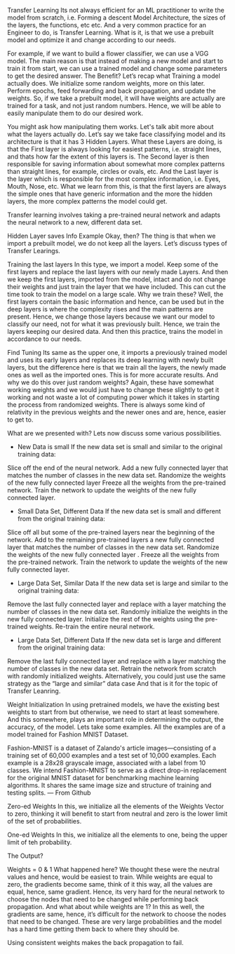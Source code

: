 Transfer Learning
Its not always efficient for an ML practitioner to write the model from scratch, i.e. Forming a descent Model Architecture, the sizes of the layers, the functions, etc etc. And a very common practice for an Engineer to do, is Transfer Learning. What is it, is that we use a prebuilt model and optimize it and change according to our needs.

For example, if we want to build a flower classifier, we can use a VGG model. The main reason is that instead of making a new model and start to train it from start, we can use a trained model and change some parameters to get the desired answer. The Benefit? Let’s recap what Training a model actually does. We initialize some random weights, more on this later. Perform epochs, feed forwarding and back propagation, and update the weights. So, if we take a prebuilt model, it will have weights are actually are trained for a task, and not just random numbers. Hence, we will be able to easily manipulate them to do our desired work.

You might ask how manipulating them works. Let's talk abit more about what the layers actually do. Let’s say we take face classifying model and its architecture is that it has 3 Hidden Layers. What these Layers are doing, is that the First layer is always looking for easiest patterns, i.e. straight lines, and thats how far the extent of this layers is. The Second layer is then responsible for saving information about somewhat more complex patterns than straight lines, for example, circles or ovals, etc. And the Last layer is the layer which is responsible for the most complex information, i.e. Eyes, Mouth, Nose, etc. What we learn from this, is that the first layers are always the simple ones that have generic information and the more the hidden layers, the more complex patterns the model could get.

Transfer learning involves taking a pre-trained neural network and adapts the neural network to a new, different data set.


Hidden Layer saves Info Example
Okay, then?
The thing is that when we import a prebuilt model, we do not keep all the layers. Let’s discuss types of Transfer Learings.

Training the last layers
In this type, we import a model. Keep some of the first layers and replace the last layers with our newly made Layers. And then we keep the first layers, imported from the model, intact and do not change their weights and just train the layer that we have included. This can cut the time took to train the model on a large scale. Why we train these? Well, the first layers contain the basic information and hence, can be used but in the deep layers is where the complexity rises and the main patterns are present. Hence, we change those layers because we want our model to classify our need, not for what it was previously built. Hence, we train the layers keeping our desired data. And then this practice, trains the model in accordance to our needs.

Find Tuning
Its same as the upper one, it imports a previously trained model and uses its early layers and replaces its deep learning with newly built layers, but the difference here is that we train all the layers, the newly made ones as well as the imported ones. This is for more accurate results. And why we do this over just random weights? Again, these have somewhat working weights and we would just have to change these slightly to get it working and not waste a lot of computing power which it takes in starting the process from randomized weights. There is always some kind of relativity in the previous weights and the newer ones and are, hence, easier to get to.

What are we presented with?
Lets now discuss some various possibilities.

- New Data is small
If the new data set is small and similar to the original training data:

Slice off the end of the neural network.
Add a new fully connected layer that matches the number of classes in the new data set.
Randomize the weights of the new fully connected layer
Freeze all the weights from the pre-trained network.
Train the network to update the weights of the new fully connected layer.
- Small Data Set, Different Data
If the new data set is small and different from the original training data:

Slice off all but some of the pre-trained layers near the beginning of the network.
Add to the remaining pre-trained layers a new fully connected layer that matches the number of classes in the new data set.
Randomize the weights of the new fully connected layer .
Freeze all the weights from the pre-trained network.
Train the network to update the weights of the new fully connected layer.
- Large Data Set, Similar Data
If the new data set is large and similar to the original training data:

Remove the last fully connected layer and replace with a layer matching the number of classes in the new data set.
Randomly initialize the weights in the new fully connected layer.
Initialize the rest of the weights using the pre-trained weights.
Re-train the entire neural network.
- Large Data Set, Different Data
If the new data set is large and different from the original training data:

Remove the last fully connected layer and replace with a layer matching the number of classes in the new data set.
Retrain the network from scratch with randomly initialized weights.
Alternatively, you could just use the same strategy as the “large and similar” data case
And that is it for the topic of Transfer Leanring.

Weight Initialization
In using pretrained models, we have the existing best weights to start from but otherwise, we need to start at least somewhere. And this somewhere, plays an important role in determining the output, the accuracy, of the model. Lets take some examples. All the examples are of a model trained for Fashion MNIST Dataset.

Fashion-MNIST is a dataset of Zalando's article images—consisting of a training set of 60,000 examples and a test set of 10,000 examples. Each example is a 28x28 grayscale image, associated with a label from 10 classes. We intend Fashion-MNIST to serve as a direct drop-in replacement for the original MNIST dataset for benchmarking machine learning algorithms. It shares the same image size and structure of training and testing splits. — From Github

Zero-ed Weights
In this, we initialize all the elements of the Weights Vector to zero, thinking it will benefit to start from neutral and zero is the lower limit of the set of probabilities.

One-ed Weights
In this, we initialize all the elements to one, being the upper limit of teh probability.

The Output?


Weights = 0 & 1
What happened here? We thought these were the neutral values and hence, would be easiest to train. While weights are equal to zero, the gradients become same, think of it this way, all the values are equal, hence, same gradient. Hence, its very hard for the neural network to choose the nodes that need to be changed while performing back propagation. And what about while weights are 1? In this as well, the gradients are same, hence, it’s difficult for the network to choose the nodes that need to be changed. These are very large probabilities and the model has a hard time getting them back to where they should be.

Using consistent weights makes the back propagation to fail.
